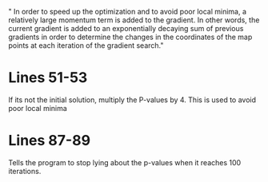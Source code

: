 " In order to speed up the optimization and to avoid poor local minima, a relatively large momentum term is added to the gradient. In other words, the current gradient is added to an exponentially decaying sum of previous gradients in order to determine the changes in the coordinates of the map points at each iteration of the gradient search."

# Lines 51-53
If its not the initial solution, multiply the P-values by 4.
This is used to avoid poor local minima

# Lines 87-89
Tells the program to stop lying about the p-values when it reaches 100
iterations.
